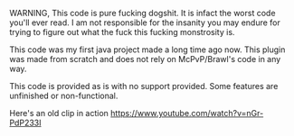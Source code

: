 WARNING, This code is pure fucking dogshit. It is infact the worst code you'll ever read. I am not responsible for the insanity you may endure for trying to figure out what the fuck this fucking monstrosity is.

This code was my first java project made a long time ago now. This plugin was made from scratch and does not rely on McPvP/Brawl's code in any way.

This code is provided as is with no support provided. Some features are unfinished or non-functional.

Here's an old clip in action https://www.youtube.com/watch?v=nGr-PdP233I
